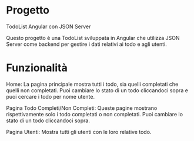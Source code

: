# Progetto

TodoList Angular con JSON Server

Questo progetto è una TodoList sviluppata in Angular che utilizza JSON Server come backend per gestire i dati relativi ai todo e agli utenti.

# Funzionalità

Home: La pagina principale mostra tutti i todo, sia quelli completati che quelli non completati. Puoi cambiare lo stato di un todo cliccandoci sopra e puoi cercare i todo per nome utente.

Pagina Todo Completi/Non Completi: Queste pagine mostrano rispettivamente solo i todo completati o non completati. Puoi cambiare lo stato di un todo cliccandoci sopra.

 Pagina Utenti: Mostra tutti gli utenti con le loro relative todo.
    